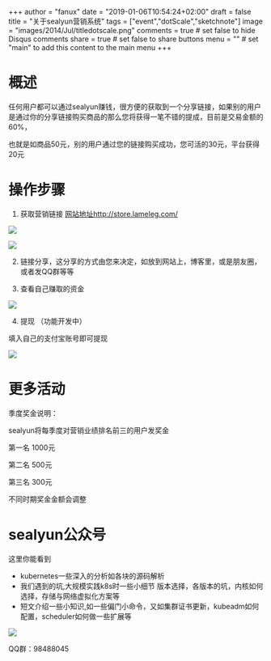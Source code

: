 +++
author = "fanux"
date = "2019-01-06T10:54:24+02:00"
draft = false
title = "关于sealyun营销系统"
tags = ["event","dotScale","sketchnote"]
image = "images/2014/Jul/titledotscale.png"
comments = true     # set false to hide Disqus comments
share = true        # set false to share buttons
menu = ""           # set "main" to add this content to the main menu
+++

# 概述
任何用户都可以通过sealyun赚钱，很方便的获取到一个分享链接，如果别的用户是通过你的分享链接购买商品的那么您将获得一笔不错的提成，目前是交易金额的60%，

也就是如商品50元，别的用户通过您的链接购买成功，您可活的30元，平台获得20元

# 操作步骤
1. 获取营销链接 [网站地址http://store.lameleg.com/](http://store.lameleg.com/)

![](/refe/sharelink.png)

![](/refe/sharelink1.png)

2. 链接分享，这分享的方式由您来决定，如放到网站上，博客里，或是朋友圈，或者发QQ群等等

3. 查看自己赚取的资金

![](/refe/money.png)

4. 提现 （功能开发中）

填入自己的支付宝账号即可提现

![](/refe/money1.png)

# 更多活动

季度奖金说明：

sealyun将每季度对营销业绩排名前三的用户发奖金

第一名 1000元

第二名 500元

第三名 300元

不同时期奖金金额会调整

# sealyun公众号
这里你能看到

* kubernetes一些深入的分析如各块的源码解析
* 我们遇到的坑,大规模实践k8s时一些小细节 版本选择，各版本的坑，内核如何选择，存储与网络虚拟化方案等
* 短文介绍一些小知识,如一些偏门小命令，又如集群证书更新，kubeadm如何配置，scheduler如何做一些扩展等

![](/kubernetes-qrcode.jpg)

QQ群：98488045

